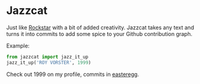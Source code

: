 # Jazzcat

Just like [Rockstar](https://github.com/avinassh/rockstar) with a bit of added creativity. Jazzcat takes any text and turns it into commits to add some spice to your Github contribution graph.

Example:
```python
from jazzcat import jazz_it_up
jazz_it_up('ROY VORSTER', 1999)
```

Check out 1999 on my profile, commits in [easteregg](https://github.com/RoyVorster/easteregg).
